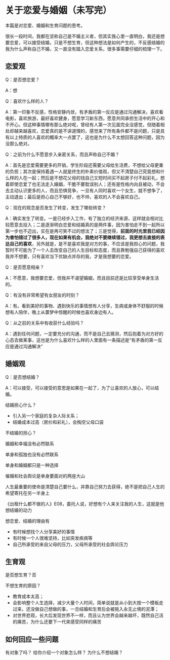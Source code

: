 # 关于恋爱与婚姻（未写完）


本篇是对恋爱、婚姻和生育问题的思考。

<!--more-->

很长一段时间，我都在坚称自己是不婚主义者，但其实我心里一直明白，我还是想要恋爱，可以接受结婚，只是不想生育，但这种想法是如何产生的，不反感结婚的我为什么声称自己不婚，又一直没有踏入恋爱关系，很多事需要仔细的梳理一下。

## 恋爱观

Q：是否想恋爱？

A：想

Q：喜欢什么样的人？

A：第一印象不反感，性格安静内敛，有矛盾的第一反应是通过沟通解决，喜欢看电影，喜欢旅游，最好喜欢健身，愿意学习新东西，愿意共同承担生活中的开心和不开心。但这种事情哪有那么绝对呢，曾经有人第一次见面完全没感觉，但随着相处却越来越喜欢，恋爱真的是不讲道理的，感觉来了所有条件都不是问题，只是具有以上特质的人喜欢的概率大一点罢了，这也是为什么不太想回答这种问题，因为没那么绝对。

Q：之前为什么不愿意步入亲密关系，而且声称自己不婚？

A：首先是恋爱需要更多的开销，学生阶段还需要父母给生活费，不想给父母更重的负担；其次是保持着遇一人就是终生的朴素价值观，但又不清楚自己究竟想和什么样的人在一起；然后是不想花父母的钱自己又短时间买不起房子付不起彩礼，想着即使恋爱了也无法走入婚姻，干脆不要耽误别人；还有是性格内向且被动，不会去主动认识更多的人，而且恐惧竞争，一旦有人同时喜欢一个女生，就不想争了，主动退出；最后是担心自己不够好，也不帅，喜欢的人不会喜欢自己。

Q：现在的观念是否发生了转变，发生了哪些转变？

A：确实发生了转变。一是已经步入工作，有了独立的经济来源，这样就会相对比较愿意去投入；二是逐渐明白恋爱和结婚真的是两件事，因为害怕走不到一起所以第一步也不迈出，实在是再可笑不过的想法了；三是觉得，**前面的时光里我已经因为害怕错过了很多人，现在如果有机会，我绝对不要继续错过，我更想去直接的表达自己的喜欢**，另外就是，是不是喜欢我是对方的事，不应该是我担心的问题，我暂时不可能为了一个人去改变自己的人生目标和态度，而且靠勉强自己获得的喜欢我并不想要，只有喜欢当下优缺点并存的我，才是我想要的恋爱。

Q：是否愿意相亲？

A：不愿意，我想要恋爱，但我并不渴望婚姻，而且目前还是比较享受单身生活的。

Q：有没有非常希望有女朋友的时刻？

A：有。看到美好的事物、遇到快乐的事情想有人分享，生病或身体不舒服的时候想有人陪伴，晚上从噩梦中惊醒的时候也喜欢身边有人。

Q：从之前的关系中有收获什么经验吗？

A：遇到任何问题，一定要充分的沟通，而不是自己去猜测，然后抱着为对方好的心态去做某事，这也是为什么喜欢什么样的人里面有一条描述是“有矛盾的第一反应是通过沟通解决”

## 婚姻观

Q：是否想结婚？

A：可以接受，可以接受的意思是如果在一起了，为了让喜欢的人放心，可以结婚。

结婚担心什么？

- 引入另一个家庭的复杂人际关系；
- 结婚成本过高（房价和彩礼），会掏空父母口袋

不结婚的担心？

‌婚姻和幸福没有必然联系

‌单身和孤独也没有必然联系

‌单身和婚姻都只是一种选择

催婚和社会舆论是单身要面对的两座大山

人生最重要的使命是清楚自己要什么，并靠自己努力去获得，绝不是把自己人生的希望寄托在另一半身上

《出租什么都不做的人》E08，委托人说，好想有个人来关注我的人生，这就是他想结婚的动力

想恋爱、结婚的理由有

- 有时候想找个人分享美好的事情
- 有时候一个人很难坚持，比如突发疾病等
- 自己所承受的来自父母的压力，父母所承受的社会舆论压力

## 生育观

是否想生育？否

不想生育的原因？

- 教育成本太高；
- 会影响整个人生选择，减少大量个人时间，简单说就是从小到大按一个模板走过来，还没做自己想做的事，一旦结婚和生育后会被拖入永无止境的泥潭；
- 对世界悲观，长大后发现世界不一样，而且认为世界会越来越坏，既然自己活的痛苦，为什么还要下一代来感受同样的痛苦



## 如何回应一些问题

有对象了吗？
给你介绍一个对象怎么样？
为什么不想结婚？










